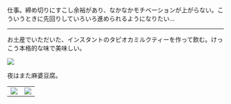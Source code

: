 仕事。締め切りにすこし余裕があり、なかなかモチベーションが上がらない。こういうときに先回りしていろいろ進められるようになりたい...

---

お土産でいただいた、インスタントのタピオカミルクティーを作って飲む。けっこう本格的な味で美味しい。

![](https://photos.apkas.net/medium/202409/20240919-141738.webp)

夜はまた麻婆豆腐。

<table>
  <tr>
    <td><img src="https://photos.apkas.net/medium/202409/20240919-180636.webp" /></td>
    <td><img src="https://photos.apkas.net/medium/202409/20240919-180803.webp" /></td>
  </tr>
</table>
